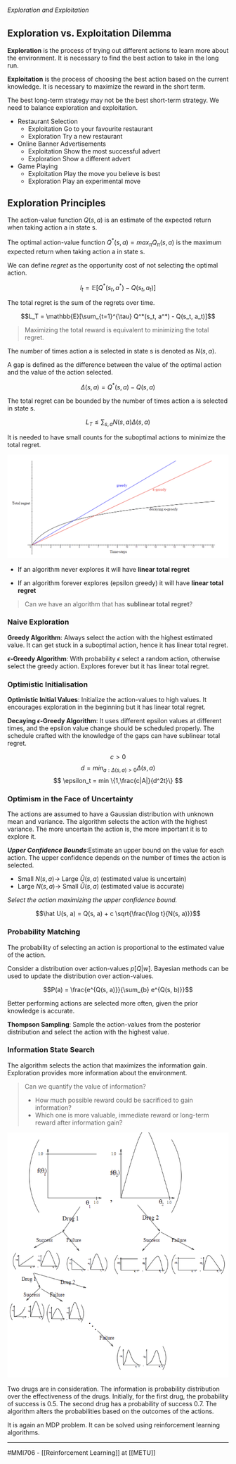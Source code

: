 ###### Exploration and Exploitation ######

## Exploration vs. Exploitation Dilemma ##

**Exploration** is the process of trying out different actions to learn more about the environment. It is necessary to find the best action to take in the long run.

**Exploitation** is the process of choosing the best action based on the current knowledge. It is necessary to maximize the reward in the short term.

The best long-term strategy may not be the best short-term strategy. We need to balance exploration and exploitation.

- Restaurant Selection
  - Exploitation Go to your favourite restaurant
  - Exploration Try a new restaurant
- Online Banner Advertisements
  - Exploitation Show the most successful advert
  - Exploration Show a different advert
- Game Playing
  - Exploitation Play the move you believe is best
  - Exploration Play an experimental move

## Exploration Principles ##

The action-value function $Q(s, a)$ is an estimate of the expected return when taking action a in state s.

The optimal action-value function $Q^*(s, a) = max_{\pi} Q_{\pi}(s, a)$ is the maximum expected return when taking action a in state s.

We can define _regret_ as the opportunity cost of not selecting the optimal action.

$$l_t = \mathbb{E}[Q^*(s_t, a^*) - Q(s_t, a_t)]$$

The total regret is the sum of the regrets over time.

$$L_T = \mathbb{E}[\sum_{t=1}^{\tau} Q^*(s_t, a^*) - Q(s_t, a_t)]$$

> Maximizing the total reward is equivalent to minimizing the total regret.

The number of times action a is selected in state s is denoted as $N(s, a)$.

A gap is defined as the difference between the value of the optimal action and the value of the action selected.

$$\Delta(s, a) = Q^*(s, a) - Q(s, a)$$

The total regret can be bounded by the number of times action a is selected in state s.

$$L_T \leq \sum_{s, a} N(s, a) \Delta(s, a)$$

It is needed to have small counts for the suboptimal actions to minimize the total regret.

![Linear or Sublinear Regret](figures/regret.png)


- If an algorithm never explores it will have **linear total regret**

- If an algorithm forever explores (epsilon greedy) it will have **linear total regret**

> Can we have an algorithm that has **sublinear total regret**?

### Naive Exploration ###

**Greedy Algorithm**: Always select the action with the highest estimated value. It can get stuck in a suboptimal action, hence it has linear total regret.

**$\epsilon$-Greedy Algorithm**: With probability $\epsilon$ select a random action, otherwise select the greedy action. Explores forever but it has linear total regret.

### Optimistic Initialisation ###
**Optimistic Initial Values**: Initialize the action-values to high values. It encourages exploration in the beginning but it has linear total regret.

**Decaying $\epsilon$-Greedy Algorithm**: It uses different epsilon values at different times, and the epsilon value change should be scheduled properly. The schedule crafted with the knowledge of the gaps can have sublinear total regret.

$$ c >0 $$
$$ d = min_{a: \Delta(s, a) > 0} \Delta(s, a) $$
$$ \epsilon_t = min \{1,\frac{c|A|}{d^2t}\} $$



### Optimism in the Face of Uncertainty ###
The actions are assumed to have a Gaussian distribution with unknown mean and variance. The algorithm selects the action with the highest variance. The more uncertain the action is, the more important it is to explore it.

***Upper Confidence Bounds***:Estimate an upper bound on the value for each action. The upper confidence depends on the number of times the action is selected.
- Small $N(s, a) \rightarrow$ Large $\hat U(s, a)$ (estimated value is uncertain)
- Large $N(s, a) \rightarrow$ Small $\hat U(s, a)$
(estimated value is accurate)

_Select the action maximizing the upper confidence bound._

$$\hat U(s, a) = Q(s, a) + c \sqrt{\frac{\log t}{N(s, a)}}$$


### Probability Matching ###

The probability of selecting an action is proportional to the estimated value of the action.

Consider a distribution over action-values $p[Q|w]$. Bayesian methods can be used to update the distribution over action-values.

$$P(a) = \frac{e^{Q(s, a)}}{\sum_{b} e^{Q(s, b)}}$$

Better performing actions are selected more often, given the prior knowledge is accurate.

**Thompson Sampling**: Sample the action-values from the posterior distribution and select the action with the highest value.


### Information State Search ###
The algorithm selects the action that maximizes the information gain. Exploration provides more information about the environment.

> Can we quantify the value of information?
> - How much possible reward could be sacrificed to gain information?
> - Which one is more valuable, immediate reward or long-term reward after information gain?

![bayes-adaptive-bernoulli](figures/bayes-adaptive-bernoulli.png)

Two drugs are in consideration. The information is probability distribution over the effectiveness of the drugs. Initially, for the first drug, the probability of success is 0.5. The second drug has a probability of success 0.7. The algorithm alters the probabilities based on the outcomes of the actions.

It is again an MDP problem. It can be solved using reinforcement learning algorithms.


-----
#MMI706 - [[Reinforcement Learning]] at [[METU]] 